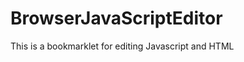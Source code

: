 BrowserJavaScriptEditor
=======================

This is a bookmarklet for editing Javascript and HTML
